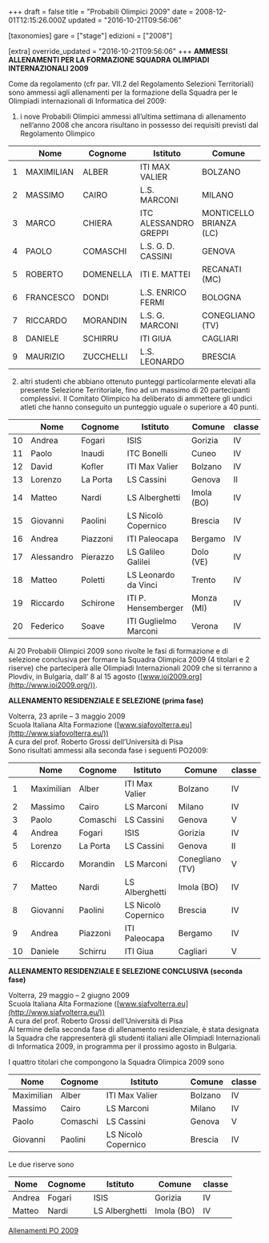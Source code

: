+++
draft = false
title = "Probabili Olimpici 2009"
date = 2008-12-01T12:15:26.000Z
updated = "2016-10-21T09:56:06"

[taxonomies]
gare = ["stage"]
edizioni = ["2008"]

[extra]
override_updated = "2016-10-21T09:56:06"
+++
**AMMESSI ALLENAMENTI PER LA FORMAZIONE SQUADRA OLIMPIADI INTERNAZIONALI 2009**

Come da regolamento (cfr par. VII.2 del Regolamento Selezioni Territoriali) sono ammessi agli allenamenti per la formazione della Squadra per le Olimpiadi internazionali di Informatica del 2009:

1. i nove Probabili Olimpici ammessi all’ultima settimana di allenamento nell’anno 2008 che ancora risultano in possesso dei requisiti previsti dal Regolamento Olimpico

|     | Nome       | Cognome   | Istituto              | Comune                  | classe |
| --- | ---------- | --------- | --------------------- | ----------------------- | ------ |
| 1   | MAXIMILIAN | ALBER     | ITI MAX VALIER        | BOLZANO                 | IV     |
| 2   | MASSIMO    | CAIRO     | L.S. MARCONI          | MILANO                  | IV     |
| 3   | MARCO      | CHIERA    | ITC ALESSANDRO GREPPI | MONTICELLO BRIANZA (LC) | V      |
| 4   | PAOLO      | COMASCHI  | L.S. G. D. CASSINI    | GENOVA                  | V      |
| 5   | ROBERTO    | DOMENELLA | ITI E. MATTEI         | RECANATI (MC)           | V      |
| 6   | FRANCESCO  | DONDI     | L.S. ENRICO FERMI     | BOLOGNA                 | V      |
| 7   | RICCARDO   | MORANDIN  | L.S. G. MARCONI       | CONEGLIANO (TV)         | V      |
| 8   | DANIELE    | SCHIRRU   | ITI GIUA              | CAGLIARI                | V      |
| 9   | MAURIZIO   | ZUCCHELLI | L.S. LEONARDO         | BRESCIA                 | V      |

2. altri studenti che abbiano ottenuto punteggi particolarmente elevati alla
   presente Selezione Territoriale, fino ad un massimo di 20 partecipanti
   complessivi. Il Comitato Olimpico ha deliberato di ammettere gli undici
   atleti che hanno conseguito un punteggio uguale o superiore a 40 punti.

|     | Nome       | Cognome  | Istituto              | Comune     | classe |
| --- | ---------- | -------- | --------------------- | ---------- | ------ |
| 10  | Andrea     | Fogari   | ISIS                  | Gorizia    | IV     |
| 11  | Paolo      | Inaudi   | ITC Bonelli           | Cuneo      | IV     |
| 12  | David      | Kofler   | ITI Max Valier        | Bolzano    | IV     |
| 13  | Lorenzo    | La Porta | LS Cassini            | Genova     | II     |
| 14  | Matteo     | Nardi    | LS Alberghetti        | Imola (BO) | IV     |
| 15  | Giovanni   | Paolini  | LS Nicolò Copernico   | Brescia    | IV     |
| 16  | Andrea     | Piazzoni | ITI Paleocapa         | Bergamo    | IV     |
| 17  | Alessandro | Pierazzo | LS Galileo Galilei    | Dolo (VE)  | IV     |
| 18  | Matteo     | Poletti  | LS Leonardo da Vinci  | Trento     | IV     |
| 19  | Riccardo   | Schirone | ITI P. Hensemberger   | Monza (MI) | IV     |
| 20  | Federico   | Soave    | ITI Guglielmo Marconi | Verona     | IV     |

Ai 20 Probabili Olimpici 2009 sono rivolte le fasi di formazione e di selezione conclusiva per formare la Squadra Olimpica 2009 (4 titolari e 2 riserve) che parteciperà alle Olimpiadi Internazionali 2009 che si terranno a Plovdiv, in Bulgaria, dall’ 8 al 15 agosto ([www.ioi2009.org](http://www.ioi2009.org/)).

**ALLENAMENTO RESIDENZIALE E SELEZIONE (prima fase)**

Volterra, 23 aprile – 3 maggio 2009<br/>Scuola Italiana Alta Formazione ([www.siafovolterra.eu](http://www.siafovolterra.eu/))<br/>A cura del prof. Roberto Grossi dell’Università di Pisa<br/>Sono risultati ammessi alla seconda fase i seguenti PO2009:

|     | Nome       | Cognome  | Istituto            | Comune          | classe |
| --- | ---------- | -------- | ------------------- | --------------- | ------ |
| 1   | Maximilian | Alber    | ITI Max Valier      | Bolzano         | IV     |
| 2   | Massimo    | Cairo    | LS Marconi          | Milano          | IV     |
| 3   | Paolo      | Comaschi | LS Cassini          | Genova          | V      |
| 4   | Andrea     | Fogari   | ISIS                | Gorizia         | IV     |
| 5   | Lorenzo    | La Porta | LS Cassini          | Genova          | II     |
| 6   | Riccardo   | Morandin | LS Marconi          | Conegliano (TV) | V      |
| 7   | Matteo     | Nardi    | LS Alberghetti      | Imola (BO)      | IV     |
| 8   | Giovanni   | Paolini  | LS Nicolò Copernico | Brescia         | IV     |
| 9   | Andrea     | Piazzoni | ITI Paleocapa       | Bergamo         | IV     |
| 10  | Daniele    | Schirru  | ITI Giua            | Cagliari        | V      |

**ALLENAMENTO RESIDENZIALE E SELEZIONE CONCLUSIVA (seconda fase)**

Volterra, 29 maggio – 2 giugno 2009<br/>Scuola Italiana Alta Formazione ([www.siafvolterra.eu](http://www.siafvolterra.eu/))<br/>A cura del prof. Roberto Grossi dell’Università di Pisa<br/>Al termine della seconda fase di allenamento residenziale, è stata designata la Squadra che rappresenterà gli studenti italiani alle Olimpiadi Internazionali di Informatica 2009, in programma per il prossimo agosto in Bulgaria.

I quattro titolari che compongono la Squadra Olimpica 2009 sono

| **Nome**   | **Cognome** | **Istituto**        | **Comune** | **classe** |
| ---------- | ----------- | ------------------- | ---------- | ---------- |
| Maximilian | Alber       | ITI Max Valier      | Bolzano    | IV         |
| Massimo    | Cairo       | LS Marconi          | Milano     | IV         |
| Paolo      | Comaschi    | LS Cassini          | Genova     | V          |
| Giovanni   | Paolini     | LS Nicolò Copernico | Brescia    | IV         |

Le due riserve sono

| **Nome** | **Cognome** | **Istituto**   | **Comune** | **classe** |
| -------- | ----------- | -------------- | ---------- | ---------- |
| Andrea   | Fogari      | ISIS           | Gorizia    | IV         |
| Matteo   | Nardi       | LS Alberghetti | Imola (BO) | IV         |

[Allenamenti PO 2009](/oldsite/po09/programma%20allenamenti%20PO-IOI_2009.pdf)
